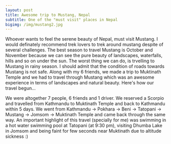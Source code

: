 ```yaml
---
layout: post
title: Awesome trip to Mustang, Nepal
subtitle: One of the "must visit" places in Nepal
bigimg: /img/mustang2.jpg
---
```


Whoever wants to feel the serene beauty of Nepal, must visit Mustang. I would definately recommend trek lovers to trek around mustang despite of several challenges. The best season to travel Mustang is October and November because we can see the pure beauty of landscapes, waterfalls, hills and so on under the sun. The worst thing we can do, is trvelling to Mustang in rainy season. I should admit that the condition of roads towards Mustang is not safe. Along with my 6 friends, we made a trip to Muktinath Temple and we had to travel through Mustang which was an awesome experience in terms of landscapes and natural beauty. Here's how our travel begun...

We were altogether 7 people, 6 friends and 1 driver. We reserved a Scorpio and travelled from Kathmandu to Muktinath Temple and back to Kathmandu within 5 days. We went from Kathmandu -> Pokhara -> Beni -> Tatopani -> Mustang -> Jomsom -> Muktinath Temple and came back through the same way. An important highlight of this travel (specially for me) was swimming in a hot water swimming pool at Tatopani (at 9:30 pm), visiting Dhumba Lake in Jomsom and being faint for few seconds near Muktinath due to altitude sickness :)
